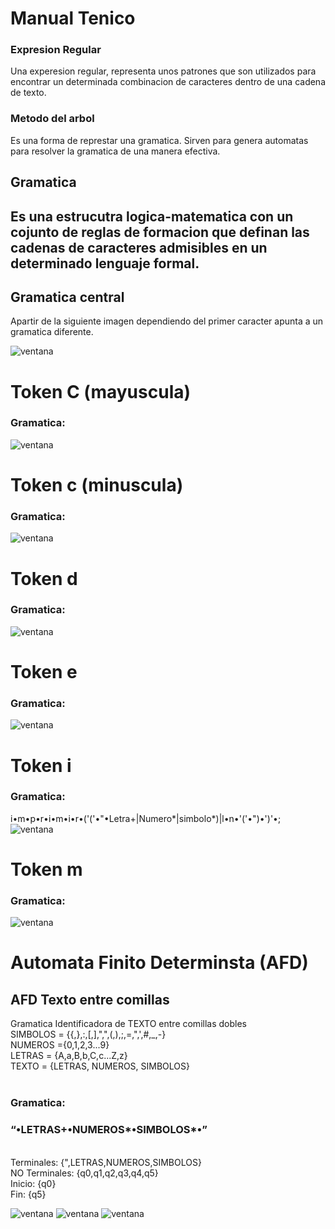 # Manual Tenico

### Expresion Regular
Una experesion regular, representa unos patrones que son utilizados para encontrar un determinada combinacion de caracteres dentro de una cadena de texto.

### Metodo del arbol
Es una forma de represtar una gramatica. Sirven para genera automatas para resolver la gramatica de una manera efectiva.

## Gramatica
Es una estrucutra logica-matematica con un cojunto de reglas de formacion que definan las cadenas de caracteres admisibles en un determinado lenguaje formal.
---
## Gramatica central
Apartir de la siguiente imagen dependiendo del primer caracter apunta a un gramatica diferente.


![ventana](/1_Arbol_JFLAP/Arbol_1_Central.PNG)

# Token C (mayuscula)
### Gramatica:
![ventana](/1_Arbol_JFLAP/Arbol_Letra_C.png)

# Token c (minuscula)
### Gramatica:
![ventana](/1_Arbol_JFLAP/Arbol_Letra_c2.png)

# Token d 
### Gramatica:
![ventana](/1_Arbol_JFLAP/Arbol_Letra_d.PNG)

# Token e
### Gramatica:
![ventana](/1_Arbol_JFLAP/Arbol_Letra_e.png)

# Token i
### Gramatica:
i•m•p•r•i•m•i•r•('('•"•Letra+|Numero*|simbolo*)|l•n•'('•")•')'•;
![ventana](/1_Arbol_JFLAP/Arbol_Letra_i.PNG)

# Token m
### Gramatica:
![ventana](/1_Arbol_JFLAP/Arbol_Letra_m.PNG)

# Automata Finito Determinsta (AFD)
## AFD Texto entre comillas

Gramatica Identificadora de TEXTO entre comillas dobles<br>
SIMBOLOS = {{,},:,[,],",",(,),;,=,",',#,_,-}<br>
NUMEROS ={0,1,2,3...9}<br>
LETRAS = {A,a,B,b,C,c...Z,z}<br>
TEXTO = {LETRAS, NUMEROS, SIMBOLOS}<br>
<br>
### Gramatica:<br>
###  “•LETRAS+•NUMEROS*•SIMBOLOS*•”
<br>
Terminales: {",LETRAS,NUMEROS,SIMBOLOS}<br>
NO Terminales: {q0,q1,q2,q3,q4,q5}<br>
Inicio: {q0}<br>
Fin: {q5}<br>

![ventana](/1_Arbol_JFLAP/Automata_Finito_Determinista_TEXTO_ARBOL.PNG)
![ventana](/1_Arbol_JFLAP/Automata_Finito_Determinista_TEXTO_TABLA.PNG)
![ventana](/1_Arbol_JFLAP/Automata_Finito_Determinista_TEXTO_GRAFICA.PNG)